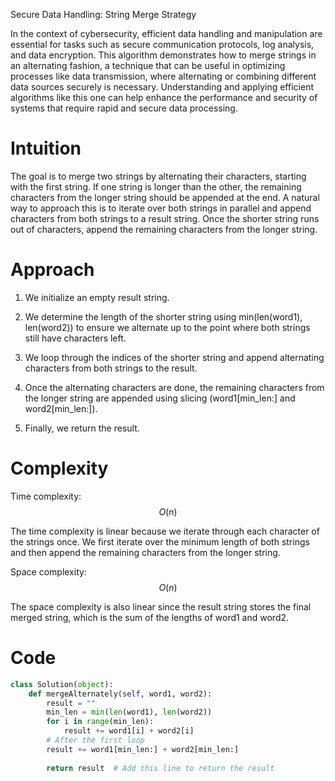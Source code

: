Secure Data Handling: String Merge Strategy

In the context of cybersecurity, efficient data handling and manipulation are essential for tasks such as secure communication protocols, log analysis, and data encryption. This algorithm demonstrates how to merge strings in an alternating fashion, a technique that can be useful in optimizing processes like data transmission, where alternating or combining different data sources securely is necessary. Understanding and applying efficient algorithms like this one can help enhance the performance and security of systems that require rapid and secure data processing.

# Intuition

The goal is to merge two strings by alternating their characters, starting with the first string. If one string is longer than the other, the remaining characters from the longer string should be appended at the end. A natural way to approach this is to iterate over both strings in parallel and append characters from both strings to a result string. Once the shorter string runs out of characters, append the remaining characters from the longer string.

# Approach

1. We initialize an empty result string.
   
2. We determine the length of the shorter string using min(len(word1), len(word2)) to ensure we alternate up to the point where both strings still have characters left.
   
3. We loop through the indices of the shorter string and append alternating characters from both strings to the result.
   
4. Once the alternating characters are done, the remaining characters from the longer string are appended using slicing (word1[min_len:] and word2[min_len:]).
   
5. Finally, we return the result.

# Complexity

Time complexity: $$O(n)$$

The time complexity is linear because we iterate through each character of the strings once. We first iterate over the minimum length of both strings and then append the remaining characters from the longer string.


Space complexity: $$O(n)$$

The space complexity is also linear since the result string stores the final merged string, which is the sum of the lengths of word1 and word2.

# Code
```python []
class Solution(object):
    def mergeAlternately(self, word1, word2):
        result = ""
        min_len = min(len(word1), len(word2))
        for i in range(min_len):
            result += word1[i] + word2[i]
        # After the first loop
        result += word1[min_len:] + word2[min_len:]
        
        return result  # Add this line to return the result
```
